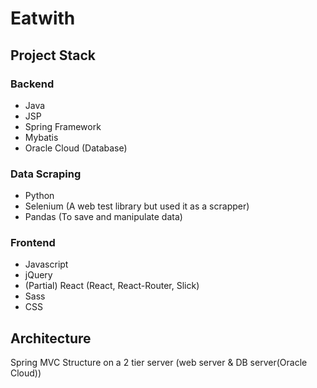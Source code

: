 # Eatwith

## Project Stack

### Backend

- Java
- JSP
- Spring Framework
- Mybatis
- Oracle Cloud (Database)

### Data Scraping 

- Python
- Selenium (A web test library but used it as a scrapper)
- Pandas (To save and manipulate data)

### Frontend

- Javascript
- jQuery
- (Partial) React (React, React-Router, Slick)
- Sass
- CSS

## Architecture

Spring MVC Structure on a 2 tier server (web server & DB server(Oracle Cloud))
